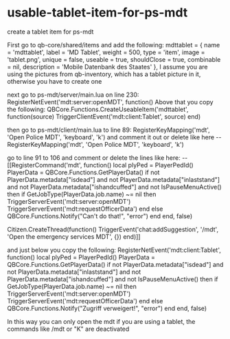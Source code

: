 # usable-tablet-item-for-ps-mdt
create a tablet item for ps-mdt

First go to qb-core/shared/items and add the following:
mdttablet                    = { name = 'mdttablet', label = 'MD Tablet', weight = 500, type = 'item', image = 'tablet.png', unique = false, useable = true, shouldClose = true, combinable = nil, description = 'Mobile Datenbank des Staates' },
I assume you are using the pictures from qb-inventory, which has a tablet picture in it, otherwise you have to create one

next go to ps-mdt/server/main.lua on line 230:
RegisterNetEvent('mdt:server:openMDT', function()
Above that you copy the following:
QBCore.Functions.CreateUseableItem('mdttablet', function(source)
	TriggerClientEvent('mdt:client:Tablet', source)
end)

then go to ps-mdt/client/main.lua to line 89:
RegisterKeyMapping('mdt', 'Open Police MDT', 'keyboard', 'k')
and comment it out or delete like here
--RegisterKeyMapping('mdt', 'Open Police MDT', 'keyboard', 'k')

go to line 91 to 106 and comment or delete the lines like here:
--[[RegisterCommand('mdt', function()
    local plyPed = PlayerPedId()
    PlayerData = QBCore.Functions.GetPlayerData()
    if not PlayerData.metadata["isdead"] and not PlayerData.metadata["inlaststand"] and not PlayerData.metadata["ishandcuffed"] and not IsPauseMenuActive() then
        if GetJobType(PlayerData.job.name) ~= nil then
            TriggerServerEvent('mdt:server:openMDT')
            TriggerServerEvent('mdt:requestOfficerData')
        end
    else
        QBCore.Functions.Notify("Can't do that!", "error")
    end
end, false)

Citizen.CreateThread(function()
    TriggerEvent('chat:addSuggestion', '/mdt', 'Open the emergency services MDT', {})
end)]]

and just below you copy the following:
RegisterNetEvent('mdt:client:Tablet', function()
    local plyPed = PlayerPedId()
    PlayerData = QBCore.Functions.GetPlayerData()
    if not PlayerData.metadata["isdead"] and not PlayerData.metadata["inlaststand"] and not PlayerData.metadata["ishandcuffed"] and not IsPauseMenuActive() then
        if GetJobType(PlayerData.job.name) ~= nil then
            TriggerServerEvent('mdt:server:openMDT')
            TriggerServerEvent('mdt:requestOfficerData')
        end
    else
        QBCore.Functions.Notify("Zugriff verweigert!", "error")
    end
end, false)

In this way you can only open the mdt if you are using a tablet, the commands like /mdt or "K" are deactivated


